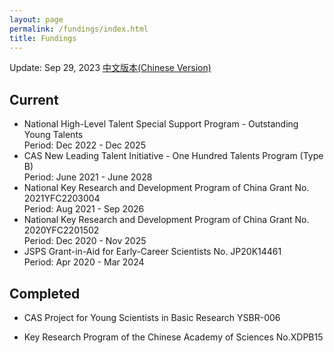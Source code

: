 ```yaml
---
layout: page
permalink: /fundings/index.html
title: Fundings
---
```


Update: Sep 29, 2023    [中文版本(Chinese Version)](https://stonepi.github.io/file/fundings-zh/)

## Current

- National High-Level Talent Special Support Program - Outstanding Young Talents<br>Period: Dec 2022 - Dec 2025
- CAS New Leading Talent Initiative - One Hundred Talents Program (Type B)<br>Period: June 2021 - June 2028
- National Key Research and Development Program of China Grant No. 2021YFC2203004<br>Period: Aug 2021 - Sep 2026
- National Key Research and Development Program of China Grant No. 2020YFC2201502<br>Period: Dec 2020 - Nov 2025
- JSPS Grant-in-Aid for Early-Career Scientists No. JP20K14461<br>Period: Apr 2020 - Mar 2024

## Completed

- CAS Project for Young Scientists in Basic Research YSBR-006

- Key Research Program of the Chinese Academy of Sciences No.XDPB15
